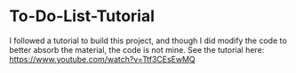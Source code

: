 # To-Do-List-Tutorial

I followed a tutorial to build this project, and though I did modify the code to better absorb the material, the code is not mine. 
See the tutorial here: https://www.youtube.com/watch?v=Ttf3CEsEwMQ
